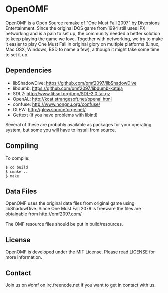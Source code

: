 OpenOMF
=======

OpenOMF is a Open Source remake of "One Must Fall 2097" by Diversions Entertainment.
Since the original DOS game from 1994 still uses IPX networking and is a pain to set up, the community needed a better solution to keep playing the game we love.
Together with networking, we try to make it easier to play One Must Fall in original glory on multiple platforms (Linux, Mac OSX, Windows, BSD to name a few), although it might take some time to set it up.

Dependencies
------------

* libShadowDive: https://github.com/omf2097/libShadowDive
* libdumb: https://github.com/omf2097/libdumb-kataja
* SDL2: http://www.libsdl.org/tmp/SDL-2.0.tar.gz
* OpenAL: http://kcat.strangesoft.net/openal.html
* confuse: http://www.nongnu.org/confuse/
* GLEW: http://glew.sourceforge.net/
* Gettext (if you have problems with libintl)

Several of these are probably available as packages for your operating system, but some you will
have to install from source.

Compiling
---------

To compile:

```
$ cd build
$ cmake ..
$ make
```

Data Files
----------
OpenOMF uses the original data files from original game using libShadowDive.
Since One Must Fall 2079 is freeware the files are obtainable from http://omf2097.com/

The OMF resource files should be put in build/resources.

License
-------
OpenOMF is developed under the MIT License. Please read LICENSE for more information.

Contact
-------
Join us on #omf on irc.freenode.net if you want to get in contact with us.
